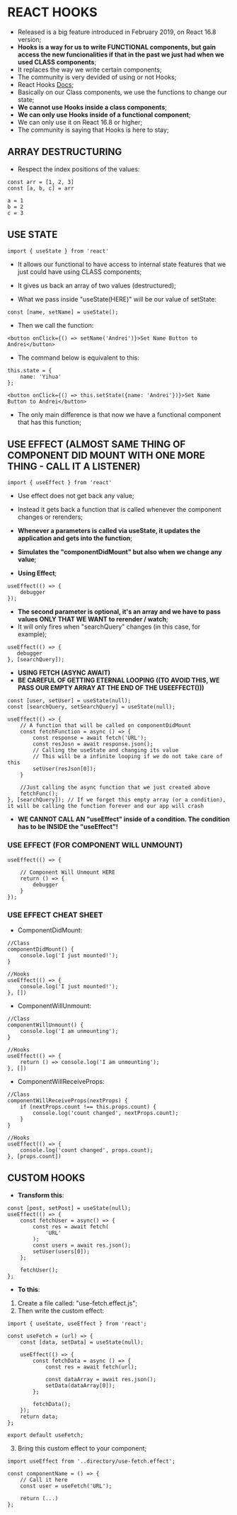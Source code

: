 # REACT HOOKS
- Released is a big feature introduced in February 2019, on React 16.8 version;
- <b>Hooks is a way for us to write FUNCTIONAL components, but gain access the new funcionalities if that in the past we just had when we used CLASS components</b>;
- It replaces the way we write certain components;
- The community is very devided of using or not Hooks;
- React Hooks [Docs](https://reactjs.org/docs/hooks-intro.html);
- Basically on our Class components, we use the functions to change our state;
- <b>We cannot use Hooks inside a class components</b>;
- <b>We can only use Hooks inside of a functional component</b>;
- </b>We can only use it on React 16.8 or higher</b>;
- The community is saying that Hooks is here to stay;

## ARRAY DESTRUCTURING
- Respect the index positions of the values:
```
const arr = [1, 2, 3]
const [a, b, c] = arr

a = 1
b = 2
c = 3
```
## USE STATE
``import { useState } from 'react'``

- It allows our functional to have access to internal state features that we just could have using CLASS components;
- It gives us back an array of two values (destructured);

- What we pass inside "useState(HERE)" will be our value of setState:

```
const [name, setName] = useState();
```

- Then we call the function:

```
<button onClick={() => setName('Andrei')}>Set Name Button to Andrei</button>
```

- The command below is equivalent to this:

```
this.state = {
    name: 'Yihua'
};

<button onClick={() => this.setState({name: 'Andrei'})}>Set Name Button to Andrei</button>
```

- The only main difference is that now we have a functional component that has this function;

## USE EFFECT (ALMOST SAME THING OF COMPONENT DID MOUNT WITH ONE MORE THING - CALL IT A LISTENER)
``import { useEffect } from 'react'``

- Use effect does not get back any value;
- Instead it gets back a function that is called whenever the component changes or rerenders;
- <b>Whenever a parameters is called via useState, it updates the application and gets into the function</b>;
- <b>Simulates the "componentDidMount" but also when we change any value</b>;

- <b>Using Effect</b>;
```
useEffect(() => {
    debugger
});
```

- <b>The second parameter is optional, it's an array and we have to pass values ONLY THAT WE WANT to rerender / watch</b>;
- It will only fires when "searchQuery" changes (in this case, for example);
```
useEffect(() => {
   debugger 
}, [searchQuery]);
```

- <b>USING FETCH (ASYNC AWAIT)</b>
- <b>BE CAREFUL OF GETTING ETERNAL LOOPING ((TO AVOID THIS, WE PASS OUR EMPTY ARRAY AT THE END OF THE USEEFFECT()))</b>
```
const [user, setUser] = useState(null);
const [searchQuery, setSearchQuery] = useState(null);

useEffect(() => {
    // A function that will be called on componentDidMount
    const fetchFunction = async () => {
        const response = await fetch('URL');
        const resJosn = await response.json();
        // Calling the useState and changing its value
        // This will be a infinite looping if we do not take care of this
        setUser(resJson[0]);
    }

    //Just calling the async function that we just created above
    fetchFunc();
}, [searchQuery]); // If we forget this empty array (or a condition), it will be calling the function forever and our app will crash
```

- <b>WE CANNOT CALL AN "useEffect" inside of a condition. The condition has to be INSIDE the "useEffect"!</b>

### USE EFFECT (FOR COMPONENT WILL UNMOUNT)
```
useEffect(() => {

    // Component Will Unmount HERE
    return () => {
        debugger
    }
});
```

### USE EFFECT CHEAT SHEET
- ComponentDidMount:
```
//Class
componentDidMount() {
    console.log('I just mounted!');
}
 
//Hooks
useEffect(() => {
    console.log('I just mounted!');
}, [])
```

- ComponentWillUnmount:
```
//Class
componentWillUnmount() {
    console.log('I am unmounting');
}
 
//Hooks
useEffect(() => {
    return () => console.log('I am unmounting');
}, [])
```

- ComponentWillReceiveProps:
```
//Class
componentWillReceiveProps(nextProps) {
    if (nextProps.count !== this.props.count) {
        console.log('count changed', nextProps.count);
    }
}
 
//Hooks
useEffect(() => {
    console.log('count changed', props.count);
}, [props.count])
```

## CUSTOM HOOKS
- <b>Transform this</b>:
```
const [post, setPost] = useState(null);
useEffect(() => {
    const fetchUser = async() => {
        const res = await fetch(
            'URL'
        );
        const users = await res.json();
        setUser(users[0]);
    };

    fetchUser();
};
```

- <b>To this</b>:
1. Create a file called: "use-fetch.effect.js";
2. Then write the custom effect:
```
import { useState, useEffect } from 'react';

const useFetch = (url) => {
    const [data, setData] = useState(null);

    useEffect(() => {
        const fetchData = async () => {
            const res = await fetch(url);

            const dataArray = await res.json();
            setData(dataArray[0]);
        };

        fetchData();
    });
    return data;
};

export default useFetch;
```

3. Bring this custom effect to your component;
```
import useEffect from '..directory/use-fetch.effect';

const componentName = () => {
    // Call it here
    const user = useFetch('URL');

    return (...)
};
```